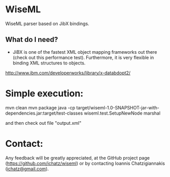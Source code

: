 WiseML
======
WiseML parser based on JibX bindings.

What do I need?
---------------

  * JiBX is one of the fastest XML object mapping frameworks out there
(check out this performance test). Furthermore, it is very
flexible in binding XML structures to objects.

http://www.ibm.com/developerworks/library/x-databdopt2/


Simple execution:
======
mvn clean
mvn package
java -cp target/wiseml-1.0-SNAPSHOT-jar-with-dependencies.jar:target/test-classes wiseml.test.SetupNewNode marshal

and then check out file "output.xml"


Contact:
======
Any feedback will be greatly appreciated, at the GitHub project page
(https://github.com/ichatz/wiseml) or by contacting
Ioannis Chatzigiannakis (ichatz@gmail.com).
